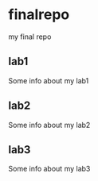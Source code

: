 # finalrepo
my final repo
## lab1
Some info about my lab1
## lab2
Some info about my lab2
## lab3
Some info about my lab3
